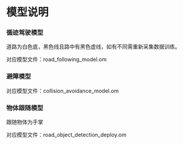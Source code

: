 # 模型说明

### 循迹驾驶模型

道路为白色底，黑色线且路中有黑色虚线，如有不同需重新采集数据训练。

对应模型文件：road_following_model.om

### 避障模型

对应模型文件：collision_avoidance_model.om

### 物体跟随模型

跟随物体为手掌

对应模型文件：road_object_detection_deploy.om


